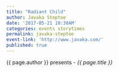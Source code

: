 ```yaml
---
title: "Radiant Child"
author: Javaka Steptoe
date: '2017-05-21 10:30AM'
categories: events storytimes
permalink: javaka-steptoe
event-link: 'http://www.javaka.com/'
published: true
---
```

{{ page.author }} presents - *{{ page.title }}*
